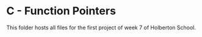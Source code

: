 # C - Function Pointers

This folder hosts all files for the first project of week 7 of Holberton School.
